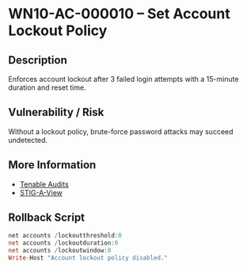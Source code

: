 # WN10-AC-000010 – Set Account Lockout Policy

## Description
Enforces account lockout after 3 failed login attempts with a 15-minute duration and reset time.

## Vulnerability / Risk
Without a lockout policy, brute-force password attacks may succeed undetected.

## More Information
- [Tenable Audits](https://www.tenable.com/audits/items/DISA_STIG_Microsoft_Windows_10_v3r4.audit:8ced3cbc8655cdfdd13e720b94f6b108)
- [STIG-A-View](https://stigaview.com/products/win10/v3r4/WN10-AC-000015/)

## Rollback Script

```powershell
net accounts /lockoutthreshold:0
net accounts /lockoutduration:0
net accounts /lockoutwindow:0
Write-Host "Account lockout policy disabled."

```
